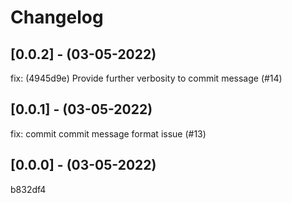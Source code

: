# Changelog

## [0.0.2] - (03-05-2022)
fix: (4945d9e) Provide further verbosity to commit message (#14)

## [0.0.1] - (03-05-2022)
fix: commit commit message format issue (#13)

## [0.0.0] - (03-05-2022)
b832df4
